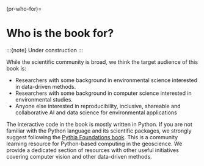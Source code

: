 (pr-who-for)=
# Who is the book for?

:::{note}
Under construction
:::

While the scientific community is broad, we think the target audience of this book is:
* Researchers with some background in environmental science interested in data-driven methods.
* Researchers with some background in computer science interested in environmental studies.  
* Anyone else interested in reproducibility, inclusive, shareable and collaborative AI and data science for environmental applications

The interactive code in the book is mostly written in Python. If you are not familiar with the Python language and its scientific packages, we strongly suggest following the [Pythia Foundations book](https://foundations.projectpythia.org/landing-page.html). This is a community learning resource for Python-based computing in the geoscience. We provide a dedicated section of resources with other useful initiatives covering computer vision and other data-driven methods.
